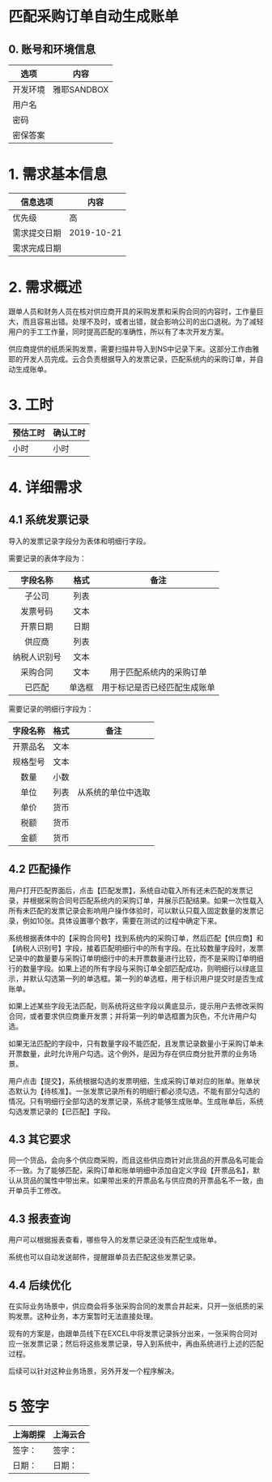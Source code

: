 # 匹配采购订单自动生成账单

## 0. 账号和环境信息

选项 | 内容
---|---
开发环境 | 雅耶SANDBOX 
用户名	| 
密码	| 
密保答案 | 

# 1. 需求基本信息

信息选项 | 内容
---|---
优先级 | 高 
需求提交日期 | 2019-10-21 
需求完成日期 |  

# 2. 需求概述

跟单人员和财务人员在核对供应商开具的采购发票和采购合同的内容时，工作量巨大，而且容易出错。处理不及时，或者出错，就会影响公司的出口退税。为了减轻用户的手工工作量，同时提高匹配的准确性，所以有了本次开发方案。

供应商提供的纸质采购发票，需要扫描并导入到NS中记录下来。这部分工作由雅耶的开发人员完成。云合负责根据导入的发票记录，匹配系统内的采购订单，并自动生成账单。

# 3. 工时

预估工时 | 确认工时
---|---
小时 | 小时 

# 4. 详细需求

## 4.1 系统发票记录

导入的发票记录字段分为表体和明细行字段。

需要记录的表体字段为：

|   字段名称   |  格式  |             备注             |
| :----------: | :----: | :--------------------------: |
|    子公司    |  列表  |                              |
|   发票号码   |  文本  |                              |
|   开票日期   |  日期  |                              |
|    供应商    |  列表  |                              |
| 纳税人识别号 |  文本  |                              |
|   采购合同   |  文本  |   用于匹配系统内的采购订单   |
|    已匹配    | 单选框 | 用于标记是否已经匹配生成账单 |

需要记录的明细行字段为：

| 字段名称 | 格式 |        备注        |
| :------: | :--: | :----------------: |
| 开票品名 | 文本 |                    |
| 规格型号 | 文本 |                    |
|   数量   | 小数 |                    |
|   单位   | 列表 | 从系统的单位中选取 |
|   单价   | 货币 |                    |
|   税额   | 货币 |                    |
|   金额   | 货币 |                    |

## 4.2 匹配操作

用户打开匹配界面后，点击【匹配发票】，系统自动载入所有还未匹配的发票记录，并根据采购合同号匹配系统内的采购订单，并展示匹配结果。如果一次性载入所有未匹配的发票记录会影响用户操作体验时，可以默认只载入固定数量的发票记录，例如10张。具体设置哪个数字，需要在测试的过程中确定下来。

系统根据表体中的【采购合同号】找到系统内的采购订单，然后匹配【供应商】和【纳税人识别号】字段，接着匹配明细行中的所有字段。在比较数量字段时，发票记录中的数量要与采购订单明细行中的未开票数量进行比较，而不是采购订单明细行的数量字段。如果上述的所有字段与采购订单全部匹配成功，则明细行以绿底显示，并默认勾选第一列的单选框。第一列的单选框，用于标识用户提交时是否生成账单。

如果上述某些字段无法匹配，则系统将这些字段以黄底显示，提示用户去修改采购合同，或者要求供应商重开发票；并将第一列的单选框置为灰色，不允许用户勾选。

如果无法匹配的字段中，只有数量字段不能匹配，且发票记录数量小于采购订单未开票数量，此时允许用户勾选。这个例外，是因为存在供应商分批开票的业务场景。

用户点击【提交】，系统根据勾选的发票明细，生成采购订单对应的账单。账单状态默认为【待核准】。一张发票记录所有的明细行都必须勾选，不能有部分勾选的情况。只有明细行全部勾选的发票记录，系统才能够生成账单。生成账单后，系统勾选发票记录的【已匹配】字段。

## 4.3 其它要求

同一个货品，会向多个供应商采购，而且这些供应商针对此货品的开票品名可能会不一致。为了能够匹配，采购订单和账单明细中添加自定义字段【开票品名】，默认从货品的属性中带出来。如果带出来的开票品名与供应商的开票品名不一致，由开单员手工修改。

## 4.3 报表查询

用户可以根据报表查看，哪些导入的发票记录还没有匹配生成账单。

系统也可以自动发送邮件，提醒跟单员去匹配这些发票记录。

## 4.4 后续优化

在实际业务场景中，供应商会将多张采购合同的发票合并起来，只开一张纸质的采购发票。这种业务，本方案暂时无法直接处理。

现有的方案是，由跟单员线下在EXCEL中将发票记录拆分出来，一张采购合同对应一张发票记录；然后将这些发票记录，导入到系统中，再由系统进行上述的匹配过程。

后续可以针对这种业务场景，另外开发一个程序解决。

# 5 签字

| 上海朗探 | 上海云合 |
| -------- | :------- |
| 签字：   | 签字：   |
| 日期：   | 日期：   |